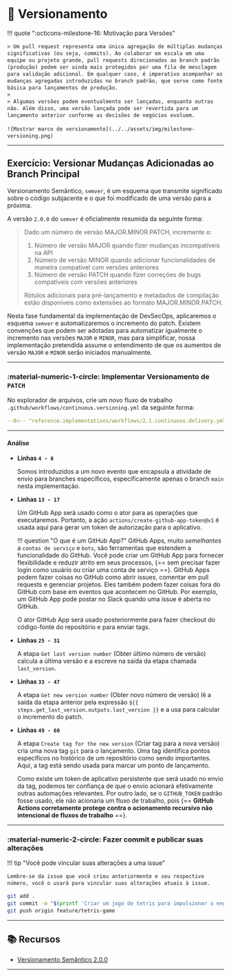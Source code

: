 # :test_tube: Versionamento

<!-- markdownlint-disable MD046 -->

!!! quote ":octicons-milestone-16: Motivação para Versões"

    > Um pull request representa uma única agregação de múltiplas mudanças significativas (ou seja, commits). Ao colaborar em escala em uma equipe ou projeto grande, pull requests direcionados ao branch padrão (produção) podem ser ainda mais protegidos por uma fila de mesclagem para validação adicional. Em qualquer caso, é imperativo acompanhar as mudanças agregadas introduzidas no branch padrão, que serve como fonte básica para lançamentos de produção.
    >
    > Algumas versões podem eventualmente ser lançadas, enquanto outras não. Além disso, uma versão lançada pode ser revertida para um lançamento anterior conforme as decisões de negócios evoluem.

    ![Mostrar marco de versionamento](../../assets/img/milestone-versioning.png)

---

## Exercício: Versionar Mudanças Adicionadas ao Branch Principal

Versionamento Semântico, `semver`, é um esquema que transmite significado sobre o código subjacente e o que foi modificado de uma versão para a próxima.

A versão `2.0.0` do `semver` é oficialmente resumida da seguinte forma:

> Dado um número de versão MAJOR.MINOR.PATCH, incremente o:
>
> 1. Número de versão MAJOR quando fizer mudanças incompatíveis na API
> 1. Número de versão MINOR quando adicionar funcionalidades de maneira compatível com versões anteriores
> 1. Número de versão PATCH quando fizer correções de bugs compatíveis com versões anteriores
>
> Rótulos adicionais para pré-lançamento e metadados de compilação estão disponíveis como extensões ao formato MAJOR.MINOR.PATCH.

Nesta fase fundamental da implementação de DevSecOps, aplicaremos o esquema `semver` e automatizaremos o incremento do patch. Existem convenções que podem ser adotadas para automatizar igualmente o incremento nas versões `MAJOR` e `MINOR`, mas para simplificar, nossa implementação pretendida assume o entendimento de que os aumentos de versão `MAJOR` e `MINOR` serão iniciados manualmente.

---

### **:material-numeric-1-circle: Implementar Versionamento de `PATCH`**

No explorador de arquivos, crie um novo fluxo de trabalho `.github/workflows/continuous.versioning.yml` da seguinte forma:

```yaml title=".github/workflows/continuous.versioning.yml" linenums="1" hl_lines="4-6 13-17 25-31 33-47 49-60"
--8<-- "reference.implementations/workflows/2.1.continuous.delivery.yml"
```

---

#### Análise

- **Linhas `4 - 6`**

    Somos introduzidos a um novo evento que encapsula a atividade de envio para branches específicos, especificamente apenas o branch `main` nesta implementação.

- **Linhas `13 - 17`**

    Um GitHub App será usado como o ator para as operações que executaremos. Portanto, a ação `actions/create-github-app-token@v1` é usada aqui para gerar um token de autorização para o aplicativo.

    !!! question "O que é um GitHub App?"
        GitHub Apps, muito _semelhantes_ a `contas de serviço` e `bots`, são ferramentas que estendem a funcionalidade do GitHub. Você pode criar um GitHub App para fornecer flexibilidade e reduzir atrito em seus processos, {== sem precisar fazer login como usuário ou criar uma conta de serviço ==}. GitHub Apps podem fazer coisas no GitHub como abrir issues, comentar em pull requests e gerenciar projetos. Eles também podem fazer coisas fora do GitHub com base em eventos que acontecem no GitHub. Por exemplo, um GitHub App pode postar no Slack quando uma issue é aberta no GitHub.

    O ator GitHub App será usado posteriormente para fazer checkout do código-fonte do repositório e para enviar tags.

- **Linhas `25 - 31`**

    A etapa `Get last version number` (Obter último número de versão) calcula a última versão e a escreve na saída da etapa chamada `last_version`.

- **Linhas `33 - 47`**

    A etapa `Get new version number` (Obter novo número de versão) lê a saída da etapa anterior pela expressão `${{ steps.get_last_version.outputs.last_version }}` e a usa para calcular o incremento do patch.

- **Linhas `49 - 60`**

    A etapa `Create tag for the new version` (Criar tag para a nova versão) cria uma nova tag `git` para o lançamento. Uma tag identifica pontos específicos no histórico de um repositório como sendo importantes. Aqui, a tag está sendo usada para marcar um ponto de lançamento.

    Como existe um token de aplicativo persistente que será usado no envio da tag, podemos ter confiança de que o envio acionará efetivamente outras automações relevantes. Por outro lado, se o `GITHUB_TOKEN` padrão fosse usado, ele não acionaria um fluxo de trabalho, pois {== **GitHub Actions corretamente protege contra o acionamento recursivo não intencional de fluxos de trabalho** ==}.

---

### **:material-numeric-2-circle: Fazer commit e publicar suas alterações**

!!! tip "Você pode vincular suas alterações a uma issue"

    Lembre-se da issue que você criou anteriormente e seu respectivo número, você o usará para vincular suas alterações atuais à issue.

```bash linenums="1"
git add .
git commit -m "$(printf 'Criar um jogo de tetris para impulsionar o engajamento do site\n\n-Implementar versionamento automático de patch\n\n- Resolve #<NÚMERO-DA-ISSUE>')"
git push origin feature/tetris-game
```

---

## 📚 Recursos

- [Versionamento Semântico 2.0.0](https://semver.org/)

---
